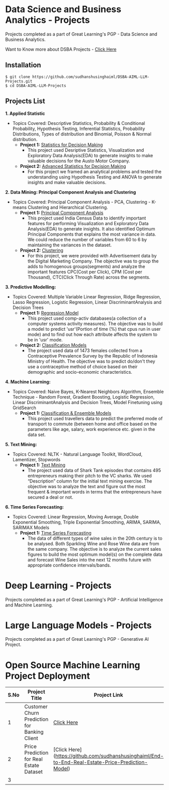 # Data Science and Business Analytics - Projects
Projects completed as a part of Great Learning's PGP - Data Science and Business Analytics.

Want to Know more about DSBA Projects - [Click Here](https://github.com/sudhanshusinghaiml/DSBA-AIML-LLM-Projects/blob/develop/DataScienceBusinessAnalytics-Projects)

## Installation
```
$ git clone https://github.com/sudhanshusinghaiml/DSBA-AIML-LLM-Projects.git
$ cd DSBA-AIML-LLM-Projects
```

## Projects List

**1. Applied Statistic**
   - Topics Covered: Descriptive Statistics, Probability & Conditional Probability, Hypothesis Testing, Inferential Statistics, Probability Distributions, Types of distribution and Binomial, Poisson & Normal distribution.
      - **Project 1:** [Statistics for Decision Making](https://github.com/sudhanshusinghaiml/DSBA-AIML-LLM-Projects/blob/develop/01-Statistics-for-Decision-Making/StatisticalMethods-for-DecisionMaking.ipynb)
         - This project used Desriptive Statistics, Visualization and Exploratory Data Analysis(EDA) to generate insights to make valuable decisions for the Austo Motor Company.
      - **Project 2:** [Advanced Statistics for Decision Making](https://github.com/sudhanshusinghaiml/DSBA-AIML-LLM-Projects/blob/develop/01-Statistics-for-Decision-Making/Advanced-Statistics-for-Decision-Making.ipynb)
         - For this project we framed an analytical problems and tested the understanding using Hypothesis Testing and ANOVA to generate insights and make valuable decisions.


**2. Data Mining: Principal Component Analysis and Clustering**
   - Topics Covered: Principal Component Analysis - PCA, Clustering - K-means Clustering and Hierarchical Clustering. 
      - **Project 1:** [Principal Component Analysis](https://github.com/sudhanshusinghaiml/DSBA-AIML-LLM-Projects/blob/develop/02-DataMining/PCAIndiaDataCensus.ipynb)
         - This project used India Census Data to identify important features for performing Visualization and Exploratory Data Analysis(EDA) to generate insights. It also identified Optimum Principal Components that explains the most variance in data. We could reduce the number of variables from 60 to 6 by maintaining the variances in the dataset. 
      - **Project 2:** [Clustering](https://github.com/sudhanshusinghaiml/DSBA-AIML-LLM-Projects/blob/develop/02-DataMining/ClusteringCleanAdsData.ipynb)
         - For this project, we were provided with Advertisement data by the Digital Marketing Company. The objective was to group the adds to homogenous groups(segments) and analyze the important features CPC(Cost per Click), CPM (Cost per Thousand), CTC(Click Through Rate) across the segments. 


**3. Predictive Modelling:**
   - Topics Covered: Multiple Variable Linear Regression, Ridge Regression, Lasso Regression, Logistic Regression, Linear DiscriminantAnalysis and Decision Trees
      - **Project 1:** [Regression Model](https://github.com/sudhanshusinghaiml/DSBA-AIML-LLM-Projects/blob/develop/03-PredictiveModelling/LinearRegression-CompactivData.ipynb)
         - This project used comp-activ databases(a collection of a computer systems activity measures). The objective was to build a model to predict 'usr'(Portion of time (%) that cpus run in user mode) and to find out how each attribute affects the system to be in 'usr' mode.
      - **Project 2:** [Classification Models](https://github.com/sudhanshusinghaiml/DSBA-AIML-LLM-Projects/blob/develop/03-PredictiveModelling/ClassificationModels-ContraceptiveSurvey.ipynb)
         - The project used data of 1473 females collected from a Contraceptive Prevalence Survey by the Republic of Indonesia Ministry of Health. The objective was to predict do/don't they use a contraceptive method of choice based on their demographic and socio-economic characteristics.


**4. Machine Learning:**
   - Topics Covered: Naive Bayes, K-Nearest Neighbors Algorithm, Ensemble Technique - Random Forest, Gradient Boosting, Logistic Regression, Linear DiscriminantAnalysis and Decision Trees, Model Finetuning using GridSearch
      - **Project 1:** [Classification & Ensemble Models](https://github.com/sudhanshusinghaiml/DSBA-AIML-LLM-Projects/blob/develop/04-MachineLearning/PredictModesOfTransport.ipynb)
         - This project used travellers data to predict the preferred mode of transport to commute (between home and office based on the parameters like age, salary, work experience etc. given in the data set.
		 

**5. Text Mining:**
   - Topics Covered: NLTK - Natural Language Toolkit, WordCloud, Lamentizer, Stopwords 
      - **Project 1:** [Text Mining](https://github.com/sudhanshusinghaiml/DSBA-AIML-LLM-Projects/blob/develop/05-TextMining/SharkTankData-TextMining.ipynb)
         - The project used data of Shark Tank episodes that contains 495 entrepreneurs making their pitch to the VC sharks. We used “Description” column for the initial text mining exercise. The objective was to analyze the text and figure out the most frequent & important words in terms that the entrepreneurs have secured a deal or not. 


**6. Time Series Forecasting:**
   - Topics Covered: Linear Regression, Moving Average, Double Exponential Smoothing, Triple Exponential Smoothing, ARIMA, SARIMA, SARIMAX Models 
      - **Project 1:** [Time Series Forecasting](https://github.com/sudhanshusinghaiml/DSBA-AIML-LLM-Projects/blob/develop/06-TimeSeriesForecasting/Rose-wine-project-code.ipynb)
         - The data of different types of wine sales in the 20th century is to be analysed. Both Sparkling Wine and Rose Wine data are from the same company. The objective is to analyze the current sales figures to build the most optimum model(s) on the complete data and forecast Wine Sales into the next 12 months future with appropriate confidence intervals/bands.


# Deep Learning - Projects

Projects completed as a part of Great Learning's PGP - Artificial Intelligence and Machine Learning.


# Large Language Models - Projects

Projects completed as a part of Great Learning's PGP - Generative AI Project.

# Open Source Machine Learning Project Deployment

| S.No  | Project Title 								| Project Link |
| ----- | --------------------------------------------- | ------------ |
|    1  | Customer Churn Prediction for Banking Client  | [Click Here](https://github.com/sudhanshusinghaiml/AWS-MLOps-Churn-Prediction-for-BankingCustomer)|
|    2  | Price Prediction for Real Estate Dataset		| [Click Here] (https://github.com/sudhanshusinghaiml/End-to-End-Real-Estate-Price-Prediction-Model)|
|    3  | 												|			   |


